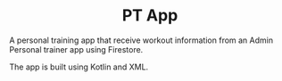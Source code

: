 <div align="center">
  <h1>PT App</h1>
</div>

<p>
  A personal training app that receive workout information from an Admin Personal trainer app using Firestore.
  
  The app is built using Kotlin and XML.
</p>
